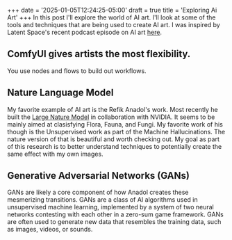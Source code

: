 +++
date = '2025-01-05T12:24:25-05:00'
draft = true
title = 'Exploring Ai Art'
+++
In this post I'll explore the world of AI art. I'll look at some of the tools and techniques that are being used to create AI art. I was inspired by Latent Space's recent podcast episode on AI art [here](https://www.latent.space/p/comfyui?utm_source=post-email-title&publication_id=1084089&post_id=154105963&utm_campaign=email-post-title&isFreemail=false&r=64io&triedRedirect=true&utm_medium=email).

## ComfyUI gives artists the most flexibility.
You use nodes and flows to build out workflows.

## Nature Language Model
My favorite example of AI art is the Refik Anadol's work. Most recently he built the [Large Nature Model](https://refikanadol.com/works/large-nature-model-living-art/) in collaboration with NVIDIA. It seems to be mainly aimed at clasisfying Flora, Fauna, and Fungi. My favorite work of his though is the Unsupervised work as part of the Machine Hallucinations. The nature version of that is beautiful and worth checking out. My goal as part of this research is to better understand techniques to potentially create the same effect with my own images.

## Generative Adversarial Networks (GANs)
GANs are likely a core component of how Anadol creates these mesmerizing transitions. GANs are a class of AI algorithms used in unsupervised machine learning, implemented by a system of two neural networks contesting with each other in a zero-sum game framework. GANs are often used to generate new data that resembles the training data, such as images, videos, or sounds.

